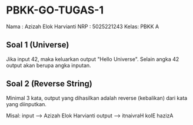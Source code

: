 # PBKK-GO-TUGAS-1

Nama : Azizah Elok Harvianti
NRP  : 5025221243
Kelas: PBKK A

## Soal 1 (Universe)
Jika input 42, maka keluarkan output "Hello Universe". Selain angka 42 output akan berupa angka inputan.

## Soal 2 (Reverse String)
Minimal 3 kata, output yang dihasilkan adalah reverse (kebalikan) dari kata yang diinputkan. 

Misal: 
input --> Azizah Elok Harvianti
output --> itnaivraH kolE hazizA
